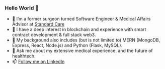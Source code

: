 ### Hello World 👋

- 🔭 I’m a former surgeon turned Software Engineer & Medical Affairs Advisor at <a href="https://www.standardcare.us/">Standard Care</a>
- 🌱 I have a deep interest in blockchain and experience with smart contract development & full stack web3.
- 🌟 My background also includes (but is not limited to) MERN (MongoDB, Express, React, Node.js) and Python (Flask, MySQL).
- 💬 Ask me about my extensive medical experience, and the future of healthtech.
- 📫 <a href="https://www.linkedin.com/in/matthew-peterson-dpm/">Follow me on LinkedIn</a>

